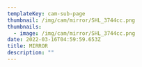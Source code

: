 ```yaml
---
templateKey: cam-sub-page
thumbnail: /img/cam/mirror/SHL_3744cc.png
thumbnails:
  - image: /img/cam/mirror/SHL_3744cc.png
date: 2022-03-16T04:59:59.653Z
title: MIRROR 
description: ""
---
```

